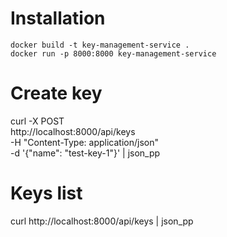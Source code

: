 # Installation
```
docker build -t key-management-service .
docker run -p 8000:8000 key-management-service
```

# Create key

curl -X POST \
 http://localhost:8000/api/keys \
 -H "Content-Type: application/json" \
 -d '{"name": "test-key-1"}' | json_pp

# Keys list

curl http://localhost:8000/api/keys | json_pp
